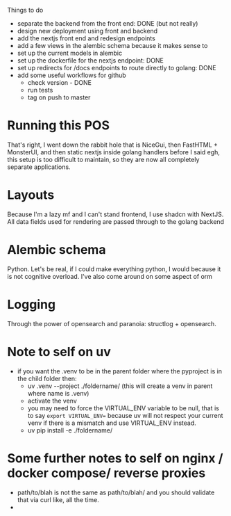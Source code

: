 Things to do
- separate the backend from the front end: DONE (but not really)
- design new deployment using front and backend
- add the nextjs front end and redesign endpoints
- add a few views in the alembic schema because it makes sense to
- set up the current models in alembic
- set up the dockerfile for the nextjs endpoint: DONE
- set up redirects for /docs endpoints to route directly to golang: DONE
- add some useful workflows for github
  - check version - DONE
  - run tests
  - tag on push to master

# Running this POS
That's right, I went down the rabbit hole that is NiceGui, then FastHTML + MonsterUI, and then static nextjs inside golang handlers before I said egh, this setup is too difficult to maintain, so they are now all completely separate applications.

# Layouts
Because I'm a lazy mf and I can't stand frontend, I use shadcn with NextJS. All data fields used for rendering are passed through to the golang backend

# Alembic schema
Python. Let's be real, if I could make everything python, I would because it is not cognitive overload. I've also come around on some aspect of orm

# Logging
Through the power of opensearch and paranoia: structlog + opensearch.

# Note to self on uv
- if you want the .venv to be in the parent folder where the pyproject is in the child folder then:
  - uv .venv --project ./foldername/ (this will create a venv in parent where name is .venv)
  - activate the venv
  - you may need to force the VIRTUAL_ENV variable to be null, that is to say `export VIRTUAL_ENV=` because uv will not respect your current venv if there is a mismatch and use VIRTUAL_ENV instead.
  - uv pip install -e ./foldername/

# Some further notes to self on nginx / docker compose/ reverse proxies
- path/to/blah is not the same as path/to/blah/ and you should validate that via curl like, all the time.
-
